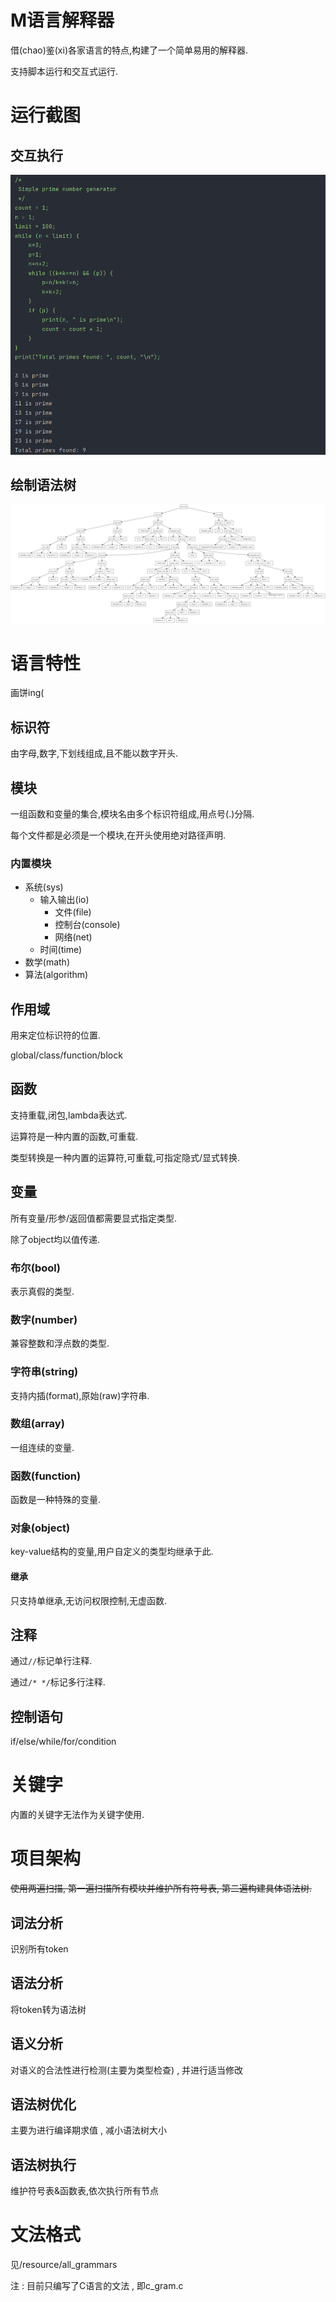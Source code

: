 # M语言解释器

借(chao)鉴(xi)各家语言的特点,构建了一个简单易用的解释器.

支持脚本运行和交互式运行.

# 运行截图

## 交互执行

![](assets/demo.png)

## 绘制语法树

![](assets/gram_tree.png)

# 语言特性

画饼ing(

## 标识符

由字母,数字,下划线组成,且不能以数字开头.

## 模块

一组函数和变量的集合,模块名由多个标识符组成,用点号(.)分隔.

每个文件都是必须是一个模块,在开头使用绝对路径声明.

### 内置模块

- 系统(sys)
    - 输入输出(io)
        - 文件(file)
        - 控制台(console)
        - 网络(net)
    - 时间(time)
- 数学(math)
- 算法(algorithm)

## 作用域

用来定位标识符的位置.

global/class/function/block

## 函数

支持重载,闭包,lambda表达式.

运算符是一种内置的函数,可重载.

类型转换是一种内置的运算符,可重载,可指定隐式/显式转换.

## 变量

所有变量/形参/返回值都需要显式指定类型.

除了object均以值传递.

### 布尔(bool)

表示真假的类型.

### 数字(number)

兼容整数和浮点数的类型.

### 字符串(string)

支持内插(format),原始(raw)字符串.

### 数组(array)

一组连续的变量.

### 函数(function)

函数是一种特殊的变量.

### 对象(object)

key-value结构的变量,用户自定义的类型均继承于此.

#### 继承

只支持单继承,无访问权限控制,无虚函数.

## 注释

通过`//`标记单行注释.

通过`/* */`标记多行注释.

## 控制语句

if/else/while/for/condition

# 关键字

内置的关键字无法作为关键字使用.

# 项目架构

~~使用两遍扫描, 第一遍扫描所有模块并维护所有符号表, 第二遍构建具体语法树.~~

## 词法分析

识别所有token

## 语法分析

将token转为语法树

## 语义分析

对语义的合法性进行检测(主要为类型检查) , 并进行适当修改

## 语法树优化

主要为进行编译期求值 , 减小语法树大小

## 语法树执行

维护符号表&函数表,依次执行所有节点

# 文法格式

见/resource/all_grammars

注 : 目前只编写了C语言的文法 , 即c_gram.c
